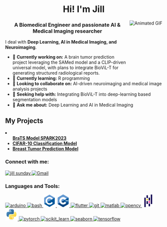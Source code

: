 
<h1 align="center">Hi! I'm Jill</h1>
<img align="right" height="150" src="https://i.imgflip.com/65efzo.gif" alt="Animated GIF" />
<h3 align="center">A Biomedical Engineer and passionate AI & Medical Imaging researcher</h3>
I deal with <strong>Deep Learning, AI in Medical Imaging, and Neuroimaging</strong>. 

- 🔭 **Currently working on:** A brain tumor prediction project leveraging the SAMed model and a CLIP-driven universal model, with plans to integrate BioViL-T for generating structured radiological reports.
- 🌱 **Currently learning:** R programming
- 👯 **Looking to collaborate on:** AI-driven neuroimaging and medical image analysis projects
- 🤝 **Seeking help with:** Integrating BioViL-T into deep-learning based segmentation models
- 💬 **Ask me about:** Deep Learning and AI in Medical Imaging


<h2>My Projects</h2>
  <li>
    <ul>
    <a href="https://github.com/JillSunday/Patient_Zero/tree/main/SPARK_BTS_KIFARU" style="text-decoration: underline;">
      <strong>BraTS Model SPARK2023</strong>
    </a>
  </li>
  <li>
    <a href="https://github.com/JillSunday/CIFAR-10-Classification-Model" style="text-decoration: underline;">
      <strong>CIFAR-10 Classification Model</strong>
    </a>
  </li>
  <li>
    <a href="https://github.com/JillSunday/Breast-Tumor-Prediction-Model-in-African-Healthcare-Setting" style="text-decoration: underline;">
      <strong>Breast Tumor Prediction Model</strong>
    </a>
  </li>
</ul>
<h3 align="left">Connect with me:</h3>
<p align="left">
  <a href="https://linkedin.com/in/jill-sunday" target="_blank">
    <img align="center" src="https://raw.githubusercontent.com/rahuldkjain/github-profile-readme-generator/master/src/images/icons/Social/linked-in-alt.svg" alt="jill sunday" height="30" width="40" />
  </a>
  <a href="mailto:jillselesa35@gmail.com">
    <img align="center" src="https://img.shields.io/badge/Gmail-D14836?style=for-the-badge&logo=gmail&logoColor=white" alt="Gmail" />
  </a>
</p>

<h3 align="left">Languages and Tools:</h3>
<p align="left"> <a href="https://www.arduino.cc/" target="_blank" rel="noreferrer"> <img src="https://cdn.worldvectorlogo.com/logos/arduino-1.svg" alt="arduino" width="40" height="40"/> </a> <a href="https://www.gnu.org/software/bash/" target="_blank" rel="noreferrer"> <img src="https://www.vectorlogo.zone/logos/gnu_bash/gnu_bash-icon.svg" alt="bash" width="40" height="40"/> </a> <a href="https://www.cprogramming.com/" target="_blank" rel="noreferrer"> <img src="https://raw.githubusercontent.com/devicons/devicon/master/icons/c/c-original.svg" alt="c" width="40" height="40"/> </a> <a href="https://www.w3schools.com/cpp/" target="_blank" rel="noreferrer"> <img src="https://raw.githubusercontent.com/devicons/devicon/master/icons/cplusplus/cplusplus-original.svg" alt="cplusplus" width="40" height="40"/> </a> <a href="https://flutter.dev" target="_blank" rel="noreferrer"> <img src="https://www.vectorlogo.zone/logos/flutterio/flutterio-icon.svg" alt="flutter" width="40" height="40"/> </a> <a href="https://git-scm.com/" target="_blank" rel="noreferrer"> <img src="https://www.vectorlogo.zone/logos/git-scm/git-scm-icon.svg" alt="git" width="40" height="40"/> </a> <a href="https://www.mathworks.com/" target="_blank" rel="noreferrer"> <img src="https://upload.wikimedia.org/wikipedia/commons/2/21/Matlab_Logo.png" alt="matlab" width="40" height="40"/> </a> <a href="https://opencv.org/" target="_blank" rel="noreferrer"> <img src="https://www.vectorlogo.zone/logos/opencv/opencv-icon.svg" alt="opencv" width="40" height="40"/> </a> <a href="https://pandas.pydata.org/" target="_blank" rel="noreferrer"> <img src="https://raw.githubusercontent.com/devicons/devicon/2ae2a900d2f041da66e950e4d48052658d850630/icons/pandas/pandas-original.svg" alt="pandas" width="40" height="40"/> </a> <a href="https://www.python.org" target="_blank" rel="noreferrer"> <img src="https://raw.githubusercontent.com/devicons/devicon/master/icons/python/python-original.svg" alt="python" width="40" height="40"/> </a> <a href="https://pytorch.org/" target="_blank" rel="noreferrer"> <img src="https://www.vectorlogo.zone/logos/pytorch/pytorch-icon.svg" alt="pytorch" width="40" height="40"/> </a> <a href="https://scikit-learn.org/" target="_blank" rel="noreferrer"> <img src="https://upload.wikimedia.org/wikipedia/commons/0/05/Scikit_learn_logo_small.svg" alt="scikit_learn" width="40" height="40"/> </a> <a href="https://seaborn.pydata.org/" target="_blank" rel="noreferrer"> <img src="https://seaborn.pydata.org/_images/logo-mark-lightbg.svg" alt="seaborn" width="40" height="40"/> </a> <a href="https://www.tensorflow.org" target="_blank" rel="noreferrer"> <img src="https://www.vectorlogo.zone/logos/tensorflow/tensorflow-icon.svg" alt="tensorflow" width="40" height="40"/> </a> </p>


